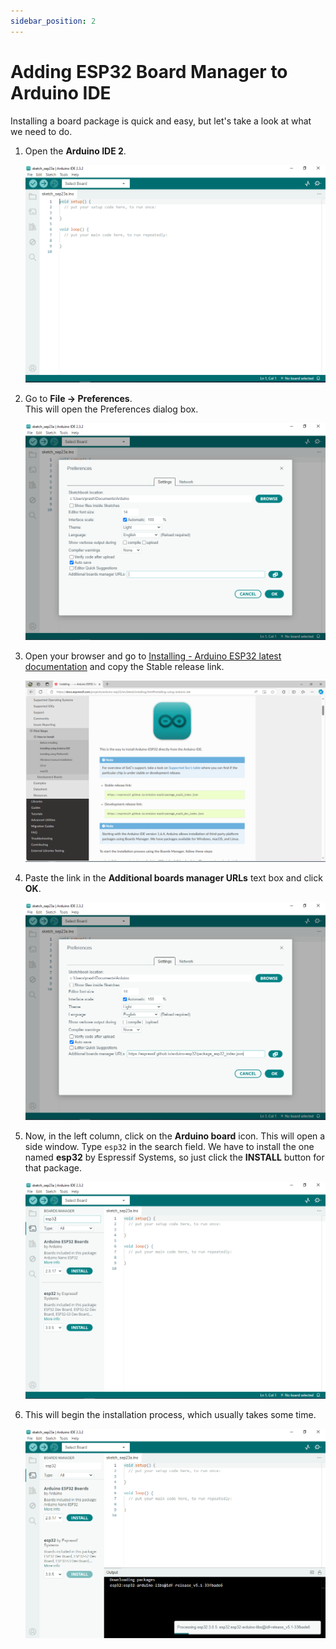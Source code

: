 ```yaml
---
sidebar_position: 2
---
```


# Adding ESP32 Board Manager to Arduino IDE

Installing a board package is quick and easy, but let's take a look at what we need to do.

1. Open the **Arduino IDE 2**.

   ![Step 1 Image](./images/image1.png)

2. Go to **File -> Preferences**.  
   This will open the Preferences dialog box.  

   ![Step 2 Image](./images/image2.png)

3. Open your browser and go to [Installing - Arduino ESP32 latest documentation](https://docs.espressif.com/projects/arduino-esp32/en/latest/installing.html#installing-using-arduino-ide) and copy the Stable release link.  

   ![Step 3 Image](./images/image3.png)

4. Paste the link in the **Additional boards manager URLs** text box and click **OK**.  

   ![Step 4 Image](./images/image4.png)

5. Now, in the left column, click on the **Arduino board** icon. This will open a side window. Type `esp32` in the search field. We have to install the one named **esp32** by Espressif Systems, so just click the **INSTALL** button for that package.  

   ![Step 5 Image](./images/image5.png)

6. This will begin the installation process, which usually takes some time.  

   ![Step 6 Image](./images/image6.png)
